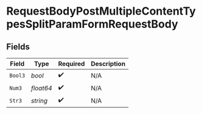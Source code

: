 # RequestBodyPostMultipleContentTypesSplitParamFormRequestBody


## Fields

| Field              | Type               | Required           | Description        |
| ------------------ | ------------------ | ------------------ | ------------------ |
| `Bool3`            | *bool*             | :heavy_check_mark: | N/A                |
| `Num3`             | *float64*          | :heavy_check_mark: | N/A                |
| `Str3`             | *string*           | :heavy_check_mark: | N/A                |